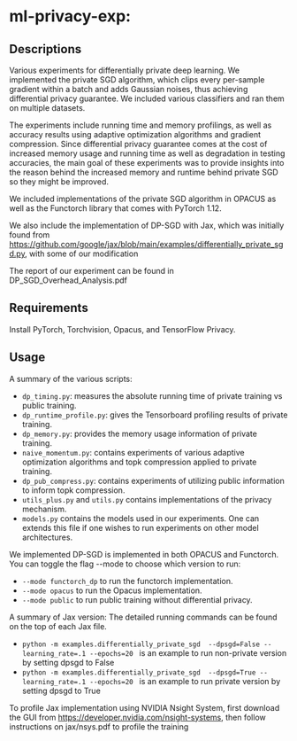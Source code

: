 # ml-privacy-exp:

## Descriptions

Various experiments for differentially private deep learning. We implemented the private SGD algorithm, which clips every per-sample gradient within a batch and adds Gaussian noises, thus achieving differential privacy guarantee. We included various classifiers and ran them on multiple datasets.

The experiments include running time and memory profilings, as well as accuracy results using adaptive optimization algorithms and gradient compression. Since differential privacy guarantee comes at the cost of increased memory usage and running time as well as degradation in testing accuracies, the main goal of these experiments was to provide insights into the reason behind the increased memory and runtime behind private SGD so they might be improved.

We included implementations of the private SGD algorithm in OPACUS as well as the Functorch library that comes with PyTorch 1.12.

We also include the implementation of DP-SGD with Jax, which was initially found from https://github.com/google/jax/blob/main/examples/differentially_private_sgd.py, with some of our modification

The report of our experiment can be found in DP_SGD_Overhead_Analysis.pdf

## Requirements
Install PyTorch, Torchvision, Opacus, and TensorFlow Privacy.

## Usage
A summary of the various scripts:
* ```dp_timing.py```: measures the absolute running time of private training vs public training.
* ```dp_runtime_profile.py```: gives the Tensorboard profiling results of private training.
* ```dp_memory.py```: provides the memory usage information of private training.
* ```naive_momentum.py```: contains experiments of various adaptive optimization algorithms and topk compression applied to private training.
* ```dp_pub_compress.py```: contains experiments of utilizing public information to inform topk compression.
* ```utils_plus.py``` and ```utils.py``` contains implementations of the privacy mechanism.
* ```models.py``` contains the models used in our experiments. One can extends this file if one wishes to run experiments on other model architectures.


We implemented DP-SGD is implemented in both OPACUS and Functorch. You can toggle the flag --mode to choose which version to run:
* ```--mode functorch_dp``` to run the functorch implementation.
* ```--mode opacus``` to run the Opacus implementation.
* ```--mode public``` to run public training without differential privacy.


A summary of Jax version:
The detailed running commands can be found on the top of each Jax file.
* ```python -m examples.differentially_private_sgd  --dpsgd=False --learning_rate=.1 --epochs=20 ``` is an example to run non-private version by setting dpsgd to False
* ```python -m examples.differentially_private_sgd  --dpsgd=True --learning_rate=.1 --epochs=20 ``` is an example to run private version by setting dpsgd to True

To profile Jax implementation using NVIDIA Nsight System, first download the GUI from https://developer.nvidia.com/nsight-systems, then follow instructions on jax/nsys.pdf to profile the training 

